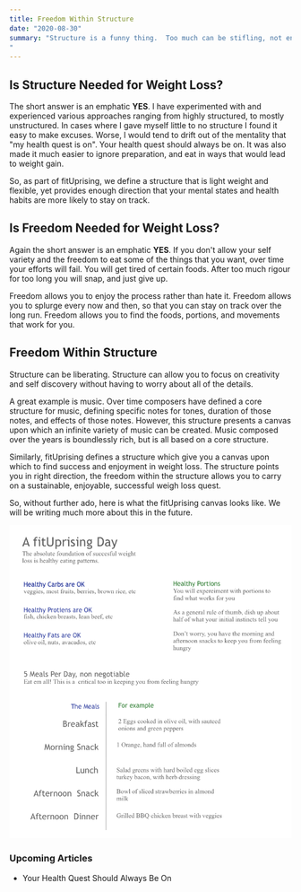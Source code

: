 ```yaml
---
title: Freedom Within Structure
date: "2020-08-30"
summary: "Structure is a funny thing.  Too much can be stifling, not enough can leave you without direction. A key fitUprising tenet is 'Freedom Within Structure'.  This approach provides the structure needed for success along with the freedom needed for you to be you.
"
---
```


## Is Structure Needed for Weight Loss?

The short answer is an emphatic **YES**.  I have experimented with and experienced various approaches ranging from highly structured, to mostly unstructured.  In cases where I gave myself little to no structure I found it easy to make excuses.  Worse, I would tend to drift out of the mentality that "my health quest is on".  Your health quest should always be on.  It was also made it much easier to ignore preparation, and eat in ways that would lead to weight gain.

So, as part of fitUprising, we define a structure that is light weight and flexible, yet provides enough direction that your mental states and health habits are more likely to stay on track.


## Is Freedom Needed for Weight Loss?

Again the short answer is an emphatic **YES**.  If you don't allow your self variety and the freedom to eat some of the things that you want, over time your efforts will fail.  You will get tired of certain foods.  After too much rigour for too long you will snap, and just give up.

Freedom allows you to enjoy the process rather than hate it.  Freedom allows you to splurge every now and then, so that you can stay on track over the long run.  Freedom allows you to find the foods, portions, and movements that work for you.

## Freedom Within Structure

Structure can be liberating.  Structure can allow you to focus on creativity and self discovery without having to worry about all of the details.

A great example is music.  Over time composers have defined a core structure for music, defining specific notes for tones, duration of those notes, and effects of those notes.  However, this structure presents a canvas upon which an infinite variety of music can be created.  Music composed over the years is boundlessly rich, but is all based on a core structure.

Similarly, fitUprising defines a structure which give you a canvas upon which to find success and enjoyment in weight loss.  The structure points you in right direction, the freedom within the structure allows you to carry on a sustainable, enjoyable, successful weigh loss quest.

So, without further ado, here is what the fitUprising canvas looks like.  We will be writing much more about this in the future.

![](../assets/fu-day.png)


### Upcoming Articles

* Your Health Quest Should Always Be On
